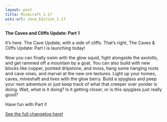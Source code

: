 ```yaml
---
layout: post
title: Minecraft 1.17
wiki-url: Java_Edition_1.17
---
```


**The Caves and Cliffs Update: Part 1**

It’s here. The Cave Update, with a side of cliffs. That’s right, The Caves & Cliffs Update: Part I is launching today!

Now you can finally swim with the glow squid, fight alongside the axolotls, and get rammed off a mountain by a goat. You can also build with new blocks like copper, pointed dripstone, and moss, hang some hanging roots and cave vines, and marvel at the new ore textures. Light up your homes, caves, mineshaft and lives with the glow berry. Build a spyglass and peep your next adventure or just keep track of what that creeper over yonder is doing. Wait, what is it doing? Is it getting closer, or is this spyglass just really good?

Have fun with Part I!

[See the full changelog here!](https://web.archive.org/web/20210608150517/https://www.minecraft.net/en-us/article/caves---cliffs--part-i-out-today-java)
